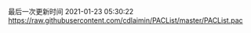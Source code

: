 最后一次更新时间 2021-01-23 05:30:22
https://raw.githubusercontent.com/cdlaimin/PACList/master/PACList.pac


